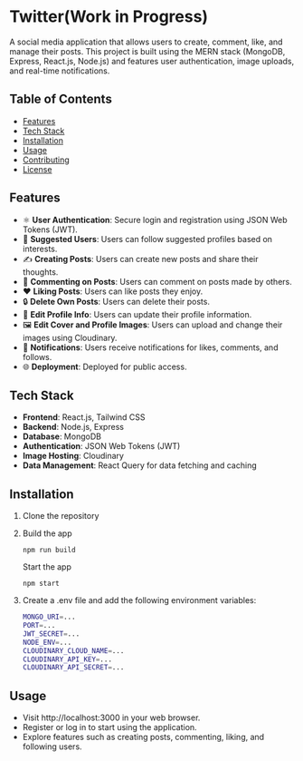 # Twitter(Work in Progress)

A social media application that allows users to create, comment, like, and manage their posts. This project is built using the MERN stack (MongoDB, Express, React.js, Node.js) and features user authentication, image uploads, and real-time notifications.

## Table of Contents
- [Features](#features)
- [Tech Stack](#tech-stack)
- [Installation](#installation)
- [Usage](#usage)
- [Contributing](#contributing)
- [License](#license)

## Features
- ⚛️ **User Authentication**: Secure login and registration using JSON Web Tokens (JWT).
- 👥 **Suggested Users**: Users can follow suggested profiles based on interests.
- ✍️ **Creating Posts**: Users can create new posts and share their thoughts.
- 💬 **Commenting on Posts**: Users can comment on posts made by others.
- ❤️ **Liking Posts**: Users can like posts they enjoy.
- 🔒 **Delete Own Posts**: Users can delete their posts.
- 📝 **Edit Profile Info**: Users can update their profile information.
- 🖼️ **Edit Cover and Profile Images**: Users can upload and change their images using Cloudinary.
- 🔔 **Notifications**: Users receive notifications for likes, comments, and follows.
- 🌐 **Deployment**: Deployed for public access.

## Tech Stack
- **Frontend**: React.js, Tailwind CSS
- **Backend**: Node.js, Express
- **Database**: MongoDB
- **Authentication**: JSON Web Tokens (JWT)
- **Image Hosting**: Cloudinary
- **Data Management**: React Query for data fetching and caching

## Installation

1. Clone the repository
   
2. Build the app

   ```shell
   npm run build
   ```

    Start the app

   ```shell
   npm start
   ```   
3. Create a .env file and add the following environment variables:
   ```bash
   MONGO_URI=...
   PORT=...
   JWT_SECRET=...
   NODE_ENV=...
   CLOUDINARY_CLOUD_NAME=...
   CLOUDINARY_API_KEY=...
   CLOUDINARY_API_SECRET=...


## Usage
- Visit http://localhost:3000 in your web browser.
- Register or log in to start using the application.
- Explore features such as creating posts, commenting, liking, and following users.

